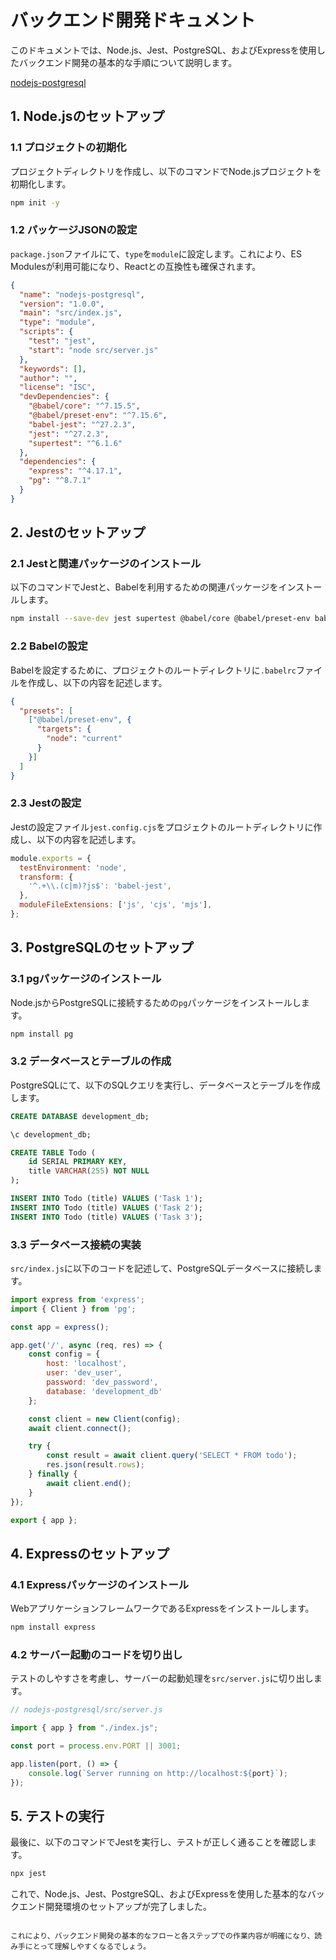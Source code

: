 # バックエンド開発ドキュメント

このドキュメントでは、Node.js、Jest、PostgreSQL、およびExpressを使用したバックエンド開発の基本的な手順について説明します。

[nodejs-postgresql](https://github.com/kurosawa-kuro/nodejs-postgresql)

## 1. Node.jsのセットアップ

### 1.1 プロジェクトの初期化

プロジェクトディレクトリを作成し、以下のコマンドでNode.jsプロジェクトを初期化します。

```sh
npm init -y
````

### 1.2 パッケージJSONの設定

`package.json`ファイルにて、`type`を`module`に設定します。これにより、ES Modulesが利用可能になり、Reactとの互換性も確保されます。

```json
{
  "name": "nodejs-postgresql",
  "version": "1.0.0",
  "main": "src/index.js",
  "type": "module",
  "scripts": {
    "test": "jest",
    "start": "node src/server.js"
  },
  "keywords": [],
  "author": "",
  "license": "ISC",
  "devDependencies": {
    "@babel/core": "^7.15.5",
    "@babel/preset-env": "^7.15.6",
    "babel-jest": "^27.2.3",
    "jest": "^27.2.3",
    "supertest": "^6.1.6"
  },
  "dependencies": {
    "express": "^4.17.1",
    "pg": "^8.7.1"
  }
}
```

## 2. Jestのセットアップ

### 2.1 Jestと関連パッケージのインストール

以下のコマンドでJestと、Babelを利用するための関連パッケージをインストールします。

```sh
npm install --save-dev jest supertest @babel/core @babel/preset-env babel-jest
```

### 2.2 Babelの設定

Babelを設定するために、プロジェクトのルートディレクトリに`.babelrc`ファイルを作成し、以下の内容を記述します。

```json
{
  "presets": [
    ["@babel/preset-env", {
      "targets": {
        "node": "current"
      }
    }]
  ]
}
```

### 2.3 Jestの設定

Jestの設定ファイル`jest.config.cjs`をプロジェクトのルートディレクトリに作成し、以下の内容を記述します。

```js
module.exports = {
  testEnvironment: 'node',
  transform: {
    '^.+\\.(c|m)?js$': 'babel-jest',
  },
  moduleFileExtensions: ['js', 'cjs', 'mjs'],
};
```

## 3. PostgreSQLのセットアップ

### 3.1 pgパッケージのインストール

Node.jsからPostgreSQLに接続するための`pg`パッケージをインストールします。

```sh
npm install pg
```

### 3.2 データベースとテーブルの作成

PostgreSQLにて、以下のSQLクエリを実行し、データベースとテーブルを作成します。

```sql
CREATE DATABASE development_db;

\c development_db;

CREATE TABLE Todo (
    id SERIAL PRIMARY KEY,
    title VARCHAR(255) NOT NULL
);

INSERT INTO Todo (title) VALUES ('Task 1');
INSERT INTO Todo (title) VALUES ('Task 2');
INSERT INTO Todo (title) VALUES ('Task 3');
```

### 3.3 データベース接続の実装

`src/index.js`に以下のコードを記述して、PostgreSQLデータベースに接続します。

```js
import express from 'express';
import { Client } from 'pg';

const app = express();

app.get('/', async (req, res) => {
    const config = {
        host: 'localhost',
        user: 'dev_user',
        password: 'dev_password',
        database: 'development_db'
    };

    const client = new Client(config);
    await client.connect();

    try {
        const result = await client.query('SELECT * FROM todo');
        res.json(result.rows);
    } finally {
        await client.end();
    }
});

export { app };
```

## 4. Expressのセットアップ

### 4.1 Expressパッケージのインストール

WebアプリケーションフレームワークであるExpressをインストールします。

```sh
npm install express
```

### 4.2 サーバー起動のコードを切り出し

テストのしやすさを考慮し、サーバーの起動処理を`src/server.js`に切り出します。

```js
// nodejs-postgresql/src/server.js

import { app } from "./index.js";

const port = process.env.PORT || 3001;

app.listen(port, () => {
    console.log(`Server running on http://localhost:${port}`);
});
```

## 5. テストの実行

最後に、以下のコマンドでJestを実行し、テストが正しく通ることを確認します。

```sh
npx jest
```

これで、Node.js、Jest、PostgreSQL、およびExpressを使用した基本的なバックエンド開発環境のセットアップが完了しました。

```

これにより、バックエンド開発の基本的なフローと各ステップでの作業内容が明確になり、読み手にとって理解しやすくなるでしょう。
```
